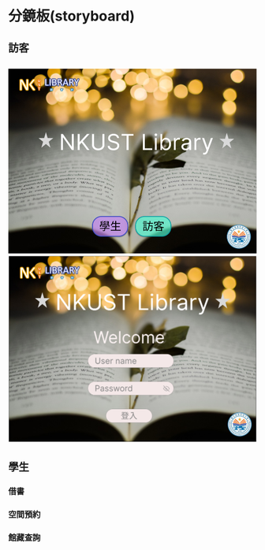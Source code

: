 # 分鏡板(storyboard)

## 訪客
![訪客](/img/初始畫面.png) ![login](/img/login.png)
---
## 學生
### 借書
### 空間預約
### 館藏查詢

